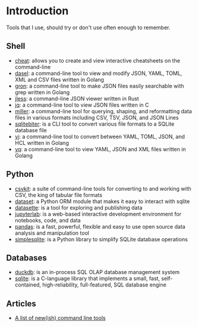 # Introduction

Tools that I use, should try or don't use often enough to remember.

## Shell

* [cheat](https://github.com/cheat/cheat): allows you to create and view interactive cheatsheets on the command-line
* [dasel](https://github.com/TomWright/dasel): a command-line tool to view and modify JSON, YAML, TOML, XML and CSV files written in Golang
* [gron](https://github.com/tomnomnom/gron): a command-line tool to make JSON files easily searchable with grep written in Golang
* [jless](https://pauljuliusmartinez.github.io/): a command-line JSON viewer written in Rust
* [jq](https://stedolan.github.io/jq/): a command-line tool to view JSON files written in C
* [miller](https://miller.readthedocs.io/en/latest/): a command-line tool for querying, shaping, and reformatting data files in various formats including CSV, TSV, JSON, and JSON Lines
* [sqlitebiter](https://github.com/thombashi/sqlitebiter):  is a CLI tool to convert various file formats to a SQLite database file
* [yj](https://github.com/sclevine/yj): a command-line tool to convert between YAML, TOML, JSON, and HCL written in Golang
* [yq](https://github.com/mikefarah/yq): a command-line tool to view YAML, JSON and XML files written in Golang

## Python

* [csvkit](https://csvkit.readthedocs.io/en/latest/): a suite of command-line tools for converting to and working with CSV, the king of tabular file formats
* [dataset](https://dataset.readthedocs.io/en/latest/): a Python ORM module that makes it easy to interact with sqlite
* [datasette](https://datasette.io/): is a tool for exploring and publishing data
* [jupyterlab](https://jupyter.org/): is a web-based interactive development environment for notebooks, code, and data
* [pandas](https://pandas.pydata.org/): is a fast, powerful, flexible and easy to use open source data analysis and manipulation tool
* [simplesqlite](https://simplesqlite.readthedocs.io/):  is a Python library to simplify SQLite database operations

## Databases

* [duckdb](https://duckdb.org/): is an in-process SQL OLAP database management system
* [sqlite](https://www.sqlite.org/index.html): is a C-language library that implements a small, fast, self-contained, high-reliability, full-featured, SQL database engine

## Articles

* [A list of new(ish) command line tools](https://jvns.ca/blog/2022/04/12/a-list-of-new-ish--command-line-tools/)
